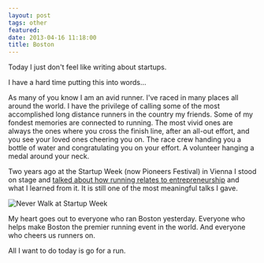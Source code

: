 ```yaml
---
layout: post
tags: other
featured: 
date: 2013-04-16 11:18:00
title: Boston
---
```

Today I just don't feel like writing about startups.

I have a hard time putting this into words…

As many of you know I am an avid runner. I've raced in many places all around the world. I have the privilege of calling some of the most accomplished long distance runners in the country my friends. Some of my fondest memories are connected to running. The most vivid ones are always the ones where you cross the finish line, after an all-out effort, and you see your loved ones cheering you on. The race crew handing you a bottle of water and congratulating you on your effort. A volunteer hanging a medal around your neck.

Two years ago at the Startup Week (now Pioneers Festival) in Vienna I stood on stage and [talked about how running relates to entrepreneurship](http://blog.finette.com/2011/10/12/never-walk-a-talk-about-entrepreneurship-and-running/) and what I learned from it. It is still one of the most meaningful talks I gave.

![Never Walk at Startup Week](http://theheretic.me/img/posts/2013-04-16-boston.jpg)

My heart goes out to everyone who ran Boston yesterday. Everyone who helps make Boston the premier running event in the world. And everyone who cheers us runners on.

All I want to do today is go for a run.